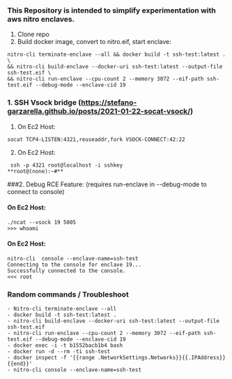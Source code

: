 ### This Repository is intended to simplify experimentation with aws nitro enclaves. 

1. Clone repo
2. Build docker image, convert to nitro.eif, start enclave:

```console
nitro-cli terminate-enclave --all && docker build -t ssh-test:latest . \
&& nitro-cli build-enclave --docker-uri ssh-test:latest --output-file ssh-test.eif \
&& nitro-cli run-enclave --cpu-count 2 --memory 3072 --eif-path ssh-test.eif --debug-mode --enclave-cid 19
```

### 1. SSH Vsock bridge (https://stefano-garzarella.github.io/posts/2021-01-22-socat-vsock/)

1. On Ec2 Host: 
```console
socat TCP4-LISTEN:4321,reuseaddr,fork VSOCK-CONNECT:42:22
```


2. On Ec2 Host: 
```console
 ssh -p 4321 root@localhost -i sshkey
**root@(none):~#**
```

 
###2. Debug RCE Feature: (requires run-enclave in --debug-mode to connect to console)

#### On Ec2 Host: 
```console
./ncat --vsock 19 5005
>>> whoami
```

#### On Ec2 Host: 
```console
nitro-cli  console --enclave-name=ssh-test
Connecting to the console for enclave 19...
Successfully connected to the console.
<<< root
```

### Random commands / Troubleshoot
	- Nitro-cli terminate-enclave --all 
	- docker build -t ssh-test:latest . 
	- nitro-cli build-enclave --docker-uri ssh-test:latest --output-file ssh-test.eif 
	- nitro-cli run-enclave --cpu-count 2 --memory 3072 --eif-path ssh-test.eif --debug-mode --enclave-cid 19
	- docker exec -i -t b1552bacb1b4 bash
	- docker run -d --rm -ti ssh-test 
	- docker inspect -f '{{range .NetworkSettings.Networks}}{{.IPAddress}}{{end}}'
	- nitro-cli console --enclave-name=ssh-test
